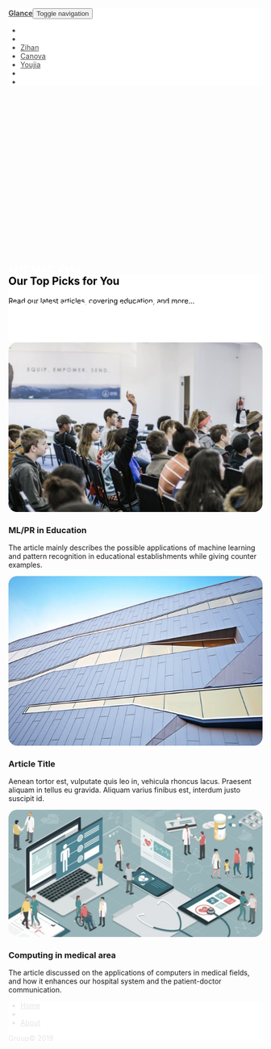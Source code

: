 <!DOCTYPE html>
<html>

<head>
    <meta charset="utf-8">
    <meta name="viewport" content="width=device-width, initial-scale=1.0, shrink-to-fit=no">
    <title>MyArticle</title>
    <link rel="stylesheet" href="assets/bootstrap/css/bootstrap.min.css">
    <link rel="stylesheet" href="https://fonts.googleapis.com/css?family=Bitter:400,700">
    <link rel="stylesheet" href="https://fonts.googleapis.com/css?family=Lora">
    <link rel="stylesheet" href="https://fonts.googleapis.com/css?family=Roboto">
    <link rel="stylesheet" href="assets/fonts/font-awesome.min.css">
    <link rel="stylesheet" href="assets/css/Article-Dual-Column.css">
    <link rel="stylesheet" href="assets/css/Article-List.css">
    <link rel="stylesheet" href="assets/css/Footer-Basic.css">
    <link rel="stylesheet" href="assets/css/Header-Dark.css">
    <link rel="stylesheet" href="assets/css/Highlight-Blue.css">
    <link rel="stylesheet" href="https://cdnjs.cloudflare.com/ajax/libs/animate.css/3.5.2/animate.min.css">
    <link rel="stylesheet" href="https://cdnjs.cloudflare.com/ajax/libs/lightbox2/2.8.2/css/lightbox.min.css">
    <link rel="stylesheet" href="https://cdnjs.cloudflare.com/ajax/libs/Swiper/3.3.1/css/swiper.min.css">
    <link rel="stylesheet" href="assets/css/Lightbox-Gallery.css">
    <link rel="stylesheet" href="assets/css/Navigation-Clean.css">
    <link rel="stylesheet" href="assets/css/Navigation-with-Search.css">
    <link rel="stylesheet" href="assets/css/Simple-Slider.css">
    <link rel="stylesheet" href="assets/css/styles.css">
    <link rel="stylesheet" href="assets/css/Team-Clean.css">
</head>

<body>
    <div data-bs-parallax-bg="true" style="height: 533px;filter: brightness(100%) hue-rotate(0deg) invert(0%) saturate(106%) sepia(0%);background-image: url(&quot;assets/img/MBP.jpeg&quot;);background-position: center;background-size: cover;">
        <nav class="navbar navbar-light navbar-expand-md" style="background-color: #ffffff;filter: invert(0%);opacity: 0.80;margin-bottom: 30px;">
            <div class="container-fluid"><a class="navbar-brand" href="index.html" style="font-weight: bold;">Glance</a><button data-toggle="collapse" class="navbar-toggler" data-target="#navcol-2"><span class="sr-only">Toggle navigation</span><span class="navbar-toggler-icon"></span></button>
                <div
                    class="collapse navbar-collapse" id="navcol-2">
                    <ul class="nav navbar-nav">
                        <li class="nav-item" role="presentation"></li>
                        <li class="nav-item" role="presentation"></li>
                        <li class="nav-item" role="presentation"><a class="nav-link" href="ZZHOU.html">Zihan</a></li>
                        <li class="nav-item" role="presentation"><a class="nav-link" href="Canova.html">Canova</a></li>
                        <li class="nav-item" role="presentation"><a class="nav-link" href="Youjia.html">Youjia</a></li>
                        <li class="nav-item" role="presentation"></li>
                        <li class="nav-item" role="presentation"></li>
                    </ul>
            </div>
    </div>
    </nav>
    <div class="col text-left" style="padding-top: 281px;">
        <h1 style="color: rgb(255,255,255);font-weight: bold;">VIEWS ON</h1>
        <h1 style="color: rgb(255,255,255);font-weight: bold;">COMPUTATIONAL TECHS.</h1>
    </div>
    </div>
    <div class="highlight-blue" style="background-color: rgb(255,255,255);height: 134px;margin-top: -34px;">
        <div class="container">
            <div class="intro" style="color: #000000;">
                <h2 class="text-center" data-bs-parallax-bg="true" style="font-weight: bold;">Our Top Picks for You</h2>
                <p class="text-center" style="color: rgb(0,0,0);">Read our latest articles, covering education, and more...</p>
            </div>
            <div class="buttons"></div>
        </div>
    </div>
    <div class="article-list">
        <div class="container">
            <div class="row articles">
                <div class="col-sm-6 col-md-4 item"><a href="ZZHOU.html"><img class="img-fluid" data-bs-hover-animate="pulse" src="assets/img/Classroom.jpg" style="background-image: url(&quot;assets/img/Classroom.jpg&quot;);/*hover{box-shadow: 0px 20px 40px 1px rgba(0,30,100,0.6);*/border-radius: 17px;"></a>
                    <h3
                        class="name">ML/PR in Education</h3>
                        <p class="description">The article mainly describes the possible applications of machine learning and pattern recognition in educational establishments while giving counter examples.</p><a class="action" href="ZZHOU.html"><i class="fa fa-arrow-circle-right" href="ZZHOU.html"></i></a></div>
                <div
                    class="col-sm-6 col-md-4 item"><a href="Canova.html"><img class="img-fluid" data-bs-hover-animate="pulse" src="assets/img/building.jpg" style="/*box-shadow: 0px 20px 40px 1px rgba(0,0,0,0.6);*/border-radius: 17px;"></a>
                    <h3 class="name">Article Title</h3>
                    <p class="description">Aenean tortor est, vulputate quis leo in, vehicula rhoncus lacus. Praesent aliquam in tellus eu gravida. Aliquam varius finibus est, interdum justo suscipit id.</p><a class="action" href="Canova.html"><i class="fa fa-arrow-circle-right" href="Canova.html"></i></a></div>
            <div
                class="col-sm-6 col-md-4 item"><a href="Youjia.html"><img class="img-fluid" data-bs-hover-animate="pulse" src="assets/img/Medical.png" style="/*box-shadow: 0px 20px 40px 1px rgba(0,0,0,0.6);*/border-radius: 17px;" href="Youjia.html"></a>
                <h3 class="name">Computing in medical area<br></h3>
                <p class="description">The article discussed on the applications of computers in medical fields, and how it enhances our hospital system and the patient-doctor communication.</p><a class="action" href="Youjia.html"><i class="fa fa-arrow-circle-right" href="Youjia.html"></i></a></div>
    </div>
    </div>
    </div>
    <div class="photo-gallery"></div>
    <div></div>
    <div class="footer-basic" style="background-color: rgb(0,0,0);filter: hue-rotate(0deg) invert(100%);">
        <footer>
            <ul class="list-inline">
                <li class="list-inline-item"><a href="index.html">Home</a></li>
                <li class="list-inline-item"></li>
                <li class="list-inline-item"><a href="About.html">About</a></li>
            </ul>
            <p class="copyright">Group© 2019</p>
        </footer>
    </div>
    <script src="assets/js/jquery.min.js"></script>
    <script src="assets/bootstrap/js/bootstrap.min.js"></script>
    <script src="assets/js/bs-animation.js"></script>
    <script src="https://cdnjs.cloudflare.com/ajax/libs/lightbox2/2.8.2/js/lightbox.min.js"></script>
    <script src="https://cdnjs.cloudflare.com/ajax/libs/Swiper/3.3.1/js/swiper.jquery.min.js"></script>
    <script src="assets/js/Simple-Slider.js"></script>
</body>

</html>
